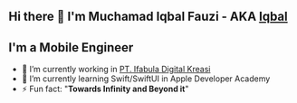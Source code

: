 ## Hi there 👋 I'm Muchamad Iqbal Fauzi - AKA [Iqbal]()
## I'm a Mobile Engineer

- 🔭 I’m currently working in [PT. Ifabula Digital Kreasi](www.ifabula.com)
- 🌱 I’m currently learning Swift/SwiftUI in Apple Developer Academy
- ⚡ Fun fact: "**Towards Infinity and Beyond it**"